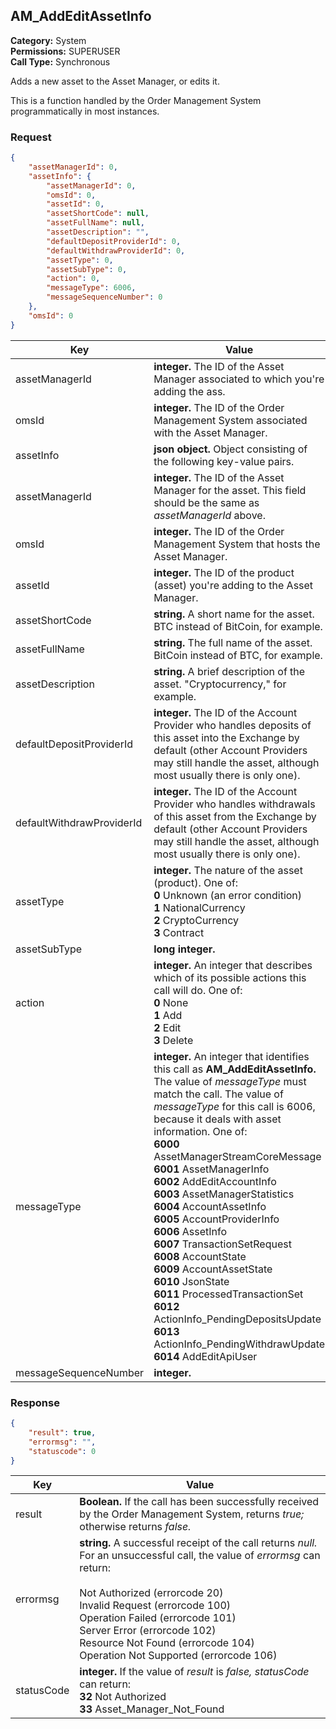 ## AM_AddEditAssetInfo

**Category:** System<br />**Permissions:** SUPERUSER<br />**Call Type:** Synchronous

Adds a new asset to the Asset Manager, or edits it.

This is a function handled by the Order Management System programmatically in most instances.

### Request

```json
{
    "assetManagerId": 0,
    "assetInfo": {
        "assetManagerId": 0,
        "omsId": 0,
        "assetId": 0,
        "assetShortCode": null,
        "assetFullName": null,
        "assetDescription": "",
        "defaultDepositProviderId": 0,
        "defaultWithdrawProviderId": 0,
        "assetType": 0,
        "assetSubType": 0,
        "action": 0,
        "messageType": 6006,
        "messageSequenceNumber": 0
    },
    "omsId": 0
}
```

| Key                       | Value                                                        |
| ------------------------- | ------------------------------------------------------------ |
| assetManagerId            | **integer.** The ID of the Asset Manager associated to which you're adding the ass. |
| omsId                     | **integer.** The ID of the Order Management System associated with the Asset Manager. |
| assetInfo                 | **json object.** Object consisting of the following key-value pairs. |
| assetManagerId            | **integer.** The ID of the Asset Manager for the asset. This field should be the same as *assetManagerId* above. |
| omsId                     | **integer.** The ID of the Order Management System that hosts the Asset Manager. |
| assetId                   | **integer.** The ID of the product (asset) you're adding to the Asset Manager. |
| assetShortCode            | **string.** A short name for the asset. BTC instead of BitCoin, for example. |
| assetFullName             | **string.** The full name of the asset. BitCoin instead of BTC, for example. |
| assetDescription          | **string.**  A brief description of the asset. "Cryptocurrency," for example. |
| defaultDepositProviderId  | **integer.** The ID of the Account Provider who handles deposits of this asset into the Exchange by default (other Account Providers may still handle the asset, although most usually there is only one). |
| defaultWithdrawProviderId | **integer.** The ID of the Account Provider who handles withdrawals of this asset from the Exchange by default (other Account Providers may still handle the asset, although most usually there is only one). |
| assetType                 | **integer.** The nature of the asset (product). One of:<br />**0** Unknown (an error condition)<br />**1** NationalCurrency<br />**2** CryptoCurrency<br />**3** Contract |
| assetSubType              | **long integer.**                                            |
| action                    | **integer.** An integer that describes which of its possible actions this call will do. One of:<br />**0** None<br />**1** Add<br />**2** Edit<br />**3** Delete |
| messageType               | **integer.** An integer that identifies this call as **AM_AddEditAssetInfo.** The value of *messageType* must match the call. The value of *messageType* for this call is 6006, because it deals with asset information. One of:<br />**6000** AssetManagerStreamCoreMessage<br />**6001** AssetManagerInfo<br />**6002** AddEditAccountInfo<br />**6003** AssetManagerStatistics<br />**6004** AccountAssetInfo<br />**6005** AccountProviderInfo<br />**6006** AssetInfo<br />**6007** TransactionSetRequest<br />**6008** AccountState<br />**6009** AccountAssetState<br />**6010** JsonState<br />**6011** ProcessedTransactionSet<br />**6012** ActionInfo_PendingDepositsUpdate<br />**6013** ActionInfo_PendingWithdrawUpdate<br />**6014** AddEditApiUser |
| messageSequenceNumber     | **integer.**                                                 |

### Response

```json
{
    "result": true,
    "errormsg": "",
    "statuscode": 0
}
```

| Key        | Value                                                        |
| ---------- | ------------------------------------------------------------ |
| result     | **Boolean.** If the call has been successfully received by the Order Management System, returns *true;* otherwise returns *false.* |
| errormsg   | **string.** A successful receipt of the call returns *null.* For an unsuccessful call, the value of *errormsg* can return:<br /><br />Not Authorized (errorcode 20)<br />Invalid Request (errorcode 100)<br />Operation Failed (errorcode 101)<br />Server Error (errorcode 102)<br />Resource Not Found (errorcode 104)<br />Operation Not Supported (errorcode 106) |
| statusCode | **integer.** If the value of *result* is *false,* *statusCode* can return:<br />**32** Not Authorized<br />**33** Asset_Manager_Not_Found |
